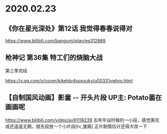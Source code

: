 # 2020.02.23

## 《你在星光深处》第12话 我觉得春春说得对

https://www.bilibili.com/bangumi/play/ep312869
 
## 枪神记  第36集 特工们的烧脑大战

第三季完结

https://v.qq.com/x/cover/kjketdv4sqxxuky/u00331vwhro.html
##  【自制国风动画】影童 -- 开头片段 UP主: Potato菌在画画呢

https://www.bilibili.com/video/av91118239
去年毕设时做的一小段，感觉离完成还遥遥无期，就先投放一个小片段[tv_皱眉] 正片剧情估计还得大改一下